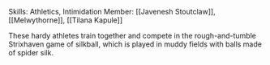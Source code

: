 Skills: Athletics, Intimidation
Member: [[Javenesh Stoutclaw]], [[Melwythorne]], [[Tilana Kapule]]

These hardy athletes train together and compete in the rough-and-tumble Strixhaven game of silkball, which is played in muddy fields with balls made of spider silk.